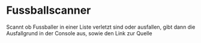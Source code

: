 # Fussballscanner
Scannt ob Fussballer in einer Liste verletzt sind oder ausfallen, gibt dann die Ausfallgrund in der Console aus, sowie den Link zur Quelle

